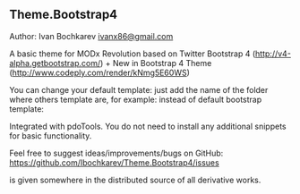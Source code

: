 ## Theme.Bootstrap4

Author: Ivan Bochkarev <ivanx86@gmail.com>

A basic theme for MODx Revolution based on Twitter Bootstrap 4 (http://v4-alpha.getbootstrap.com/) + New in Bootstrap 4 Theme (http://www.codeply.com/render/kNmg5E60WS)

You can change your default template: just add the name of the folder where others template are, for example:
instead of default bootstrap template:
<link href="[[++assets_url]]components/theme.bootstrap4/css/bootstrap.min.css" rel="stylesheet">

Integrated with pdoTools. You do not need to install any additional snippets for basic functionality.

Feel free to suggest ideas/improvements/bugs on GitHub:
https://github.com/Ibochkarev/Theme.Bootstrap4/issues

is given somewhere in the distributed source of all derivative works.
